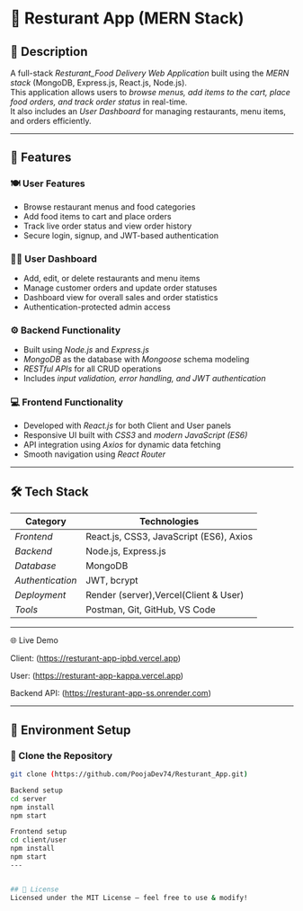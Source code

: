 # 🍔 Resturant App (MERN Stack)

## 📌 Description
A full-stack *Resturant_Food Delivery Web Application* built using the *MERN stack* (MongoDB, Express.js, React.js, Node.js).  
This application allows users to *browse menus, add items to the cart, place food orders, and track order status* in real-time.  
It also includes an *User Dashboard* for managing restaurants, menu items, and orders efficiently.

---

## 🚀 Features

### 🍽 User Features
- Browse restaurant menus and food categories  
- Add food items to cart and place orders  
- Track live order status and view order history  
- Secure login, signup, and JWT-based authentication  

### 🧑‍💼 User Dashboard
- Add, edit, or delete restaurants and menu items  
- Manage customer orders and update order statuses  
- Dashboard view for overall sales and order statistics  
- Authentication-protected admin access  

### ⚙ Backend Functionality
- Built using *Node.js* and *Express.js*  
- *MongoDB* as the database with *Mongoose* schema modeling  
- *RESTful APIs* for all CRUD operations  
- Includes *input validation, error handling, and JWT authentication*

### 💻 Frontend Functionality
- Developed with *React.js* for both Client and User panels  
- Responsive UI built with *CSS3* and *modern JavaScript (ES6)*  
- API integration using *Axios* for dynamic data fetching  
- Smooth navigation using *React Router*

---

## 🛠 Tech Stack

| Category | Technologies |
|-----------|---------------|
| *Frontend* | React.js, CSS3, JavaScript (ES6), Axios |
| *Backend* | Node.js, Express.js |
| *Database* | MongoDB |
| *Authentication* | JWT, bcrypt |
| *Deployment* | Render (server),Vercel(Client & User) |
| *Tools* | Postman, Git, GitHub, VS Code |

---

🌐 Live Demo

Client: (https://resturant-app-ipbd.vercel.app)

User: (https://resturant-app-kappa.vercel.app)

Backend API: (https://resturant-app-ss.onrender.com)

---

## 🧩 Environment Setup

### 🔹 Clone the Repository
```bash
git clone (https://github.com/PoojaDev74/Resturant_App.git)

Backend setup
cd server
npm install
npm start

Frontend setup
cd client/user
npm install 
npm start
---


## 📜 License
Licensed under the MIT License – feel free to use & modify!

